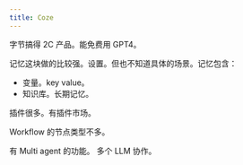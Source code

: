 ```yaml
---
title: Coze
---
```


字节搞得 2C 产品。能免费用 GPT4。

记忆这块做的比较强。设置。但也不知道具体的场景。记忆包含：
* 变量。key value。
* 知识库。长期记忆。

插件很多。有插件市场。

Workflow 的节点类型不多。

有 Multi agent 的功能。 多个 LLM 协作。

